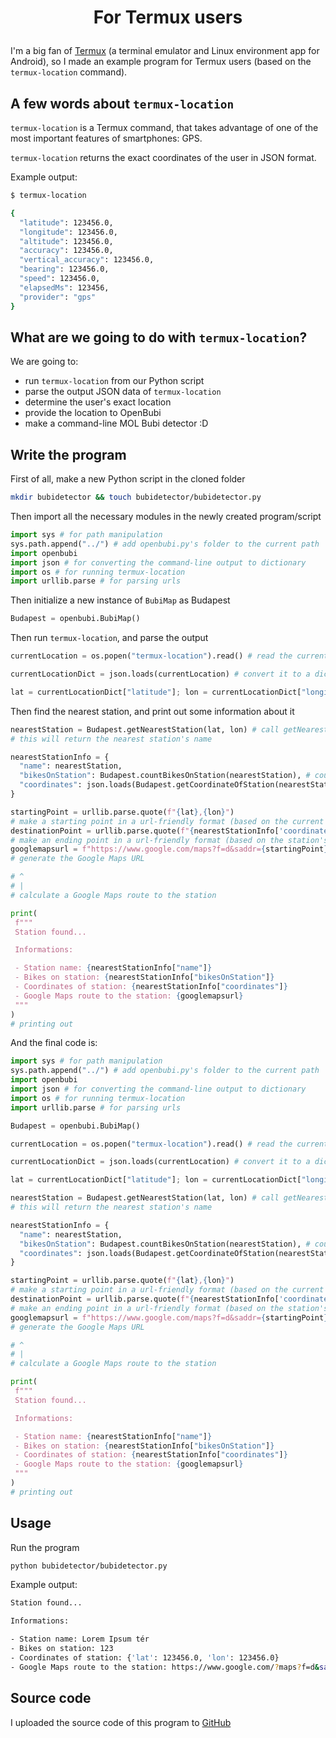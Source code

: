 # <p align="center">For Termux users</p>

I'm a big fan of [Termux](https://termux.com/) (a terminal emulator and Linux environment app for Android), so I made an example program for Termux users (based on the `termux-location` command).


## A few words about `termux-location`

`termux-location` is a Termux command, that takes advantage of one of the most important features of smartphones: GPS.

`termux-location` returns the exact coordinates of the user in JSON format.

Example output:

```bash
$ termux-location

{
  "latitude": 123456.0,
  "longitude": 123456.0,
  "altitude": 123456.0,
  "accuracy": 123456.0,
  "vertical_accuracy": 123456.0,
  "bearing": 123456.0,
  "speed": 123456.0,
  "elapsedMs": 123456,
  "provider": "gps"
}
```

## What are we going to do with `termux-location`?

We are going to:

- run `termux-location` from our Python script
- parse the output JSON data of `termux-location`
- determine the user's exact location
- provide the location to OpenBubi
- make a command-line MOL Bubi detector :D

## Write the program

First of all, make a new Python script in the cloned folder

```bash
mkdir bubidetector && touch bubidetector/bubidetector.py
```

Then import all the necessary modules in the newly created program/script

```python
import sys # for path manipulation
sys.path.append("../") # add openbubi.py's folder to the current path
import openbubi
import json # for converting the command-line output to dictionary
import os # for running termux-location
import urllib.parse # for parsing urls
```

Then initialize a new instance of `BubiMap` as Budapest

```python
Budapest = openbubi.BubiMap()
```

Then run `termux-location`, and parse the output

```python
currentLocation = os.popen("termux-location").read() # read the current location

currentLocationDict = json.loads(currentLocation) # convert it to a dictionary

lat = currentLocationDict["latitude"]; lon = currentLocationDict["longitude"] # parse it
```

Then find the nearest station, and print out some information about it

```python
nearestStation = Budapest.getNearestStation(lat, lon) # call getNearestStation(), and provide lat, lon
# this will return the nearest station's name

nearestStationInfo = {
  "name": nearestStation,
  "bikesOnStation": Budapest.countBikesOnStation(nearestStation), # count the bikes on that station
  "coordinates": json.loads(Budapest.getCoordinateOfStation(nearestStation)) # get the coordinates of that station, and convert it to a dictionary
}

startingPoint = urllib.parse.quote(f"{lat},{lon}")
# make a starting point in a url-friendly format (based on the current coordinates)
destinationPoint = urllib.parse.quote(f"{nearestStationInfo['coordinates']['lat']},{nearestStationInfo['coordinates']['lon']}")
# make an ending point in a url-friendly format (based on the station's coordinates)
googlemapsurl = f"https://www.google.com/maps?f=d&saddr={startingPoint}&daddr={destinationPoint}&dirflg=d"
# generate the Google Maps URL

# ^
# |
# calculate a Google Maps route to the station

print(
 f"""
 Station found...

 Informations:

 - Station name: {nearestStationInfo["name"]}
 - Bikes on station: {nearestStationInfo["bikesOnStation"]}
 - Coordinates of station: {nearestStationInfo["coordinates"]}
 - Google Maps route to the station: {googlemapsurl}
 """
)
# printing out
```

And the final code is:

```python
import sys # for path manipulation
sys.path.append("../") # add openbubi.py's folder to the current path
import openbubi
import json # for converting the command-line output to dictionary
import os # for running termux-location
import urllib.parse # for parsing urls

Budapest = openbubi.BubiMap()

currentLocation = os.popen("termux-location").read() # read the current location

currentLocationDict = json.loads(currentLocation) # convert it to a dictionary

lat = currentLocationDict["latitude"]; lon = currentLocationDict["longitude"] # parse it

nearestStation = Budapest.getNearestStation(lat, lon) # call getNearestStation(), and provide lat, lon
# this will return the nearest station's name

nearestStationInfo = {
  "name": nearestStation,
  "bikesOnStation": Budapest.countBikesOnStation(nearestStation), # count the bikes on that station
  "coordinates": json.loads(Budapest.getCoordinateOfStation(nearestStation)) # get the coordinates of that station, and convert it to a dictionary
}

startingPoint = urllib.parse.quote(f"{lat},{lon}")
# make a starting point in a url-friendly format (based on the current coordinates)
destinationPoint = urllib.parse.quote(f"{nearestStationInfo['coordinates']['lat']},{nearestStationInfo['coordinates']['lon']}")
# make an ending point in a url-friendly format (based on the station's coordinates)
googlemapsurl = f"https://www.google.com/maps?f=d&saddr={startingPoint}&daddr={destinationPoint}&dirflg=d"
# generate the Google Maps URL

# ^
# |
# calculate a Google Maps route to the station

print(
 f"""
 Station found...

 Informations:

 - Station name: {nearestStationInfo["name"]}
 - Bikes on station: {nearestStationInfo["bikesOnStation"]}
 - Coordinates of station: {nearestStationInfo["coordinates"]}
 - Google Maps route to the station: {googlemapsurl}
 """
)
# printing out
```

## Usage

Run the program

```bash
python bubidetector/bubidetector.py
```

Example output:

```bash
Station found...

Informations:

- Station name: Lorem Ipsum tér
- Bikes on station: 123
- Coordinates of station: {'lat': 123456.0, 'lon': 123456.0}
- Google Maps route to the station: https://www.google.com/?maps?f=d&saddr=123456.0%2C123456.0&daddr=123456.0%2C123456.0&dirflg=d
```

## Source code

I uploaded the source code of this program to [GitHub](https://github.com/PiciAkk/OpenBubi/blob/main/bubidetector/bubidetector.py)
